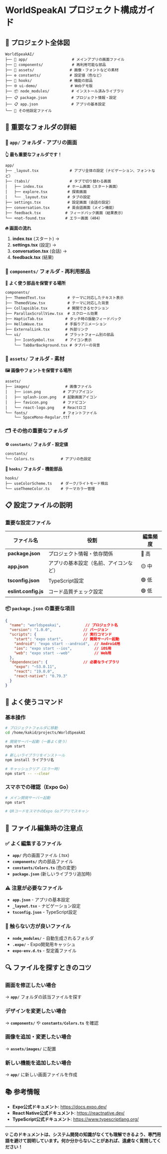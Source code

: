 # WorldSpeakAI プロジェクト構成ガイド

## 📁 プロジェクト全体図

```
WorldSpeakAI/
├── 📱 app/                    # メインアプリの画面ファイル
├── 🧩 components/             # 再利用可能な部品
├── 🎨 assets/                # 画像・フォントなどの素材
├── ⚙️ constants/             # 設定値（色など）
├── 🔧 hooks/                 # 機能の部品
├── 🌐 ui-demo/               # Webデモ版
├── 📦 node_modules/          # インストール済みライブラリ
├── 📋 package.json           # プロジェクト情報・設定
├── 📋 app.json               # アプリの基本設定
└── 📄 その他設定ファイル
```

## 🎯 重要なフォルダの詳細

### 📱 `app/` フォルダ - アプリの画面
**👆 最も重要なフォルダです！**

```
app/
├── _layout.tsx              # アプリ全体の設定（ナビゲーション、フォントなど）
├── (tabs)/                  # タブで切り替わる画面
│   ├── index.tsx           # ホーム画面（スタート画面）
│   ├── explore.tsx         # 探索画面
│   └── _layout.tsx         # タブの設定
├── settings.tsx            # 設定画面（会話の設定）
├── conversation.tsx        # 英会話画面（メイン機能）
├── feedback.tsx           # フィードバック画面（結果表示）
└── +not-found.tsx         # エラー画面（404）
```

**🔥 画面の流れ**
1. **index.tsx** (スタート) → 
2. **settings.tsx** (設定) → 
3. **conversation.tsx** (会話) → 
4. **feedback.tsx** (結果)

### 🧩 `components/` フォルダ - 再利用部品
**🔧 よく使う部品を保管する場所**

```
components/
├── ThemedText.tsx          # テーマに対応したテキスト表示
├── ThemedView.tsx          # テーマに対応した背景
├── Collapsible.tsx         # 開閉できるセクション
├── ParallaxScrollView.tsx  # スクロール効果
├── HapticTab.tsx          # タッチ時の振動フィードバック
├── HelloWave.tsx          # 手振りアニメーション
├── ExternalLink.tsx       # 外部リンク
└── ui/                    # プラットフォーム別の部品
    ├── IconSymbol.tsx     # アイコン表示
    └── TabBarBackground.tsx # タブバーの背景
```

### 🎨 `assets/` フォルダ - 素材
**🖼️ 画像やフォントを保管する場所**

```
assets/
├── images/                # 画像ファイル
│   ├── icon.png          # アプリアイコン
│   ├── splash-icon.png   # 起動画面アイコン
│   ├── favicon.png       # ファビコン
│   └── react-logo.png    # Reactロゴ
└── fonts/                # フォントファイル
    └── SpaceMono-Regular.ttf
```

### 🗂️ その他の重要なフォルダ

**⚙️ `constants/` フォルダ - 設定値**
```
constants/
└── Colors.ts            # アプリの色設定
```

**🔧 `hooks/` フォルダ - 機能部品**
```
hooks/
├── useColorScheme.ts    # ダーク/ライトモード検出
└── useThemeColor.ts     # テーマカラー管理
```

## 📋 設定ファイルの説明

### 重要な設定ファイル

| ファイル名 | 役割 | 編集頻度 |
|-----------|------|----------|
| **package.json** | プロジェクト情報・依存関係 | 🔴 高 |
| **app.json** | アプリの基本設定（名前、アイコンなど） | 🟡 中 |
| **tsconfig.json** | TypeScript設定 | 🟢 低 |
| **eslint.config.js** | コード品質チェック設定 | 🟢 低 |

### 📦 `package.json` の重要な項目

```json
{
  "name": "worldspeakai",           // プロジェクト名
  "version": "1.0.0",              // バージョン
  "scripts": {                     // 実行コマンド
    "start": "expo start",         // 開発サーバー起動
    "android": "expo start --android",  // Android用
    "ios": "expo start --ios",          // iOS用
    "web": "expo start --web"           // Web用
  },
  "dependencies": {                // 必要なライブラリ
    "expo": "~53.0.11",
    "react": "19.0.0",
    "react-native": "0.79.3"
  }
}
```

## 🚀 よく使うコマンド

### 基本操作
```bash
# プロジェクトフォルダに移動
cd /home/kakid/projects/WorldSpeakAI

# 開発サーバー起動（一番よく使う）
npm start

# 新しいライブラリをインストール
npm install ライブラリ名

# キャッシュクリア（エラー時）
npm start -- --clear
```

### スマホでの確認（Expo Go）
```bash
# メイン開発サーバー起動
npm start

# QRコードをスマホのExpo Goアプリでスキャン
```

## 🎯 ファイル編集時の注意点

### ✅ よく編集するファイル
- **`app/`** 内の画面ファイル (.tsx)
- **`components/`** 内の部品ファイル
- **`constants/Colors.ts`** (色の変更)
- **`package.json`** (新しいライブラリ追加時)

### ⚠️ 注意が必要なファイル
- **`app.json`** - アプリの基本設定
- **`_layout.tsx`** - ナビゲーション設定
- **`tsconfig.json`** - TypeScript設定

### 🚫 触らない方が良いファイル
- **`node_modules/`** - 自動生成されるフォルダ
- **`.expo/`** - Expo開発用キャッシュ
- **`expo-env.d.ts`** - 型定義ファイル

## 🔍 ファイルを探すときのコツ

### 画面を修正したい場合
→ **`app/`** フォルダの該当ファイルを探す

### デザインを変更したい場合
→ **`components/`** や **`constants/Colors.ts`** を確認

### 画像を追加・変更したい場合
→ **`assets/images/`** に配置

### 新しい機能を追加したい場合
→ **`app/`** に新しい画面ファイルを作成

## 📚 参考情報

- **Expo公式ドキュメント**: https://docs.expo.dev/
- **React Native公式ドキュメント**: https://reactnative.dev/
- **TypeScript公式ドキュメント**: https://www.typescriptlang.org/

---

**💡 このドキュメントは、システム開発の知識がなくても理解できるよう、専門用語を避けて説明しています。何か分からないことがあれば、遠慮なく質問してください！**